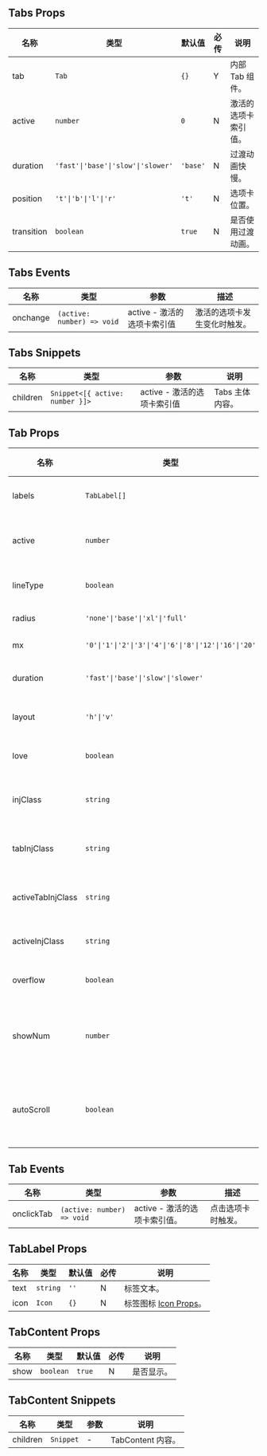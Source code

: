 ## Tabs Props

| 名称       | 类型                               | 默认值   | 必传 | 说明                 |
| ---------- | ---------------------------------- | -------- | ---- | -------------------- |
| tab        | `Tab`                              | `{}`     | Y    | 内部 Tab 组件。      |
| active     | `number`                           | `0`      | N    | 激活的选项卡索引值。 |
| duration   | `'fast'\|'base'\|'slow'\|'slower'` | `'base'` | N    | 过渡动画快慢。       |
| position   | `'t'\|'b'\|'l'\|'r'`               | `'t'`    | N    | 选项卡位置。         |
| transition | `boolean`                          | `true`   | N    | 是否使用过渡动画。   |

## Tabs Events

| 名称     | 类型                       | 参数                        | 描述                         |
| -------- | -------------------------- | --------------------------- | ---------------------------- |
| onchange | `(active: number) => void` | active - 激活的选项卡索引值 | 激活的选项卡发生变化时触发。 |

## Tabs Snippets

| 名称     | 类型                            | 参数                        | 说明            |
| -------- | ------------------------------- | --------------------------- | --------------- |
| children | `Snippet<[{ active: number }]>` | active - 激活的选项卡索引值 | Tabs 主体内容。 |

## Tab Props

| 名称              | 类型                                                  | 默认值   | 必传 | 说明                               |
| ----------------- | ----------------------------------------------------- | -------- | ---- | ---------------------------------- |
| labels            | `TabLabel[]`                                          | `[]`     | Y    | 选项卡内容组。                     |
| active            | `number`                                              | `0`      | N    | 激活的选项卡索引值。               |
| lineType          | `boolean`                                             | `false`  | N    | 是否使用线性风格。                 |
| radius            | `'none'\|'base'\|'xl'\|'full'`                        | `'base'` | N    | 圆角风格。                         |
| mx                | `'0'\|'1'\|'2'\|'3'\|'4'\|'6'\|'8'\|'12'\|'16'\|'20'` | `'2'`    | N    | 左右间距。                         |
| duration          | `'fast'\|'base'\|'slow'\|'slower'`                    | `'base'` | N    | 过渡动画快慢。                     |
| layout            | `'h'\|'v'`                                            | `'h'`    | N    | 水平或垂直布局。                   |
| love              | `boolean`                                             | `false`  | N    | 是否开启关爱版。                   |
| injClass          | `string`                                              | `''`     | N    | Tab 外层注入 CSS。                 |
| tabInjClass       | `string`                                              | `''`     | N    | 单项 Tab 注入 CSS。                |
| activeTabInjClass | `string`                                              | `''`     | N    | 激活的 Tab 注入 CSS。              |
| activeInjClass    | `string`                                              | `''`     | N    | 指示器注入 CSS。                   |
| overflow          | `boolean`                                             | `false`  | N    | 是否开启溢出模式。                 |
| showNum           | `number`                                              | `3`      | N    | 开启溢出模式时，完整显示 Tab 数。  |
| autoScroll        | `boolean`                                             | `false`  | N    | 开启溢出模式时，是否开启自动滚动。 |

## Tab Events

| 名称       | 类型                       | 参数                          | 描述               |
| ---------- | -------------------------- | ----------------------------- | ------------------ |
| onclickTab | `(active: number) => void` | active - 激活的选项卡索引值。 | 点击选项卡时触发。 |

## TabLabel Props

| 名称 | 类型     | 默认值 | 必传 | 说明                                                                     |
| ---- | -------- | ------ | ---- | ------------------------------------------------------------------------ |
| text | `string` | `''`   | N    | 标签文本。                                                               |
| icon | `Icon`   | `{}`   | N    | 标签图标 [Icon Props](https://stdf.design/#/components?nav=icon&tab=1)。 |

## TabContent Props

| 名称 | 类型      | 默认值 | 必传 | 说明       |
| ---- | --------- | ------ | ---- | ---------- |
| show | `boolean` | `true` | N    | 是否显示。 |

## TabContent Snippets

| 名称     | 类型      | 参数 | 说明              |
| -------- | --------- | ---- | ----------------- |
| children | `Snippet` | -    | TabContent 内容。 |
